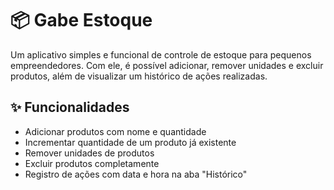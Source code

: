 # 📦 Gabe Estoque

Um aplicativo simples e funcional de controle de estoque para pequenos empreendedores. Com ele, é possível adicionar, remover unidades e excluir produtos, além de visualizar um histórico de ações realizadas.

## ✨ Funcionalidades

- Adicionar produtos com nome e quantidade
- Incrementar quantidade de um produto já existente
- Remover unidades de produtos
- Excluir produtos completamente
- Registro de ações com data e hora na aba "Histórico"